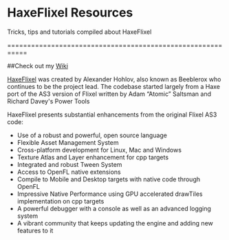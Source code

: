 # HaxeFlixel Resources
Tricks, tips and tutorials compiled about HaxeFlixel

===========================================================

##Check out my [Wiki](https://github.com/diegomachado/HaxeFlixel-Resources/wiki)


[HaxeFlixel](https://github.com/HaxeFlixel/flixel) was created by Alexander Hohlov, also known as Beeblerox who continues to be the project lead. The codebase started largely from a Haxe port of the AS3 version of Flixel written by Adam “Atomic” Saltsman and Richard Davey's Power Tools

HaxeFlixel presents substantial enhancements from the original Flixel AS3 code:

- Use of a robust and powerful, open source language
- Flexible Asset Management System
- Cross-platform development for Linux, Mac and Windows
- Texture Atlas and Layer enhancement for cpp targets
- Integrated and robust Tween System
- Access to OpenFL native extensions
- Compile to Mobile and Desktop targets with native code through OpenFL
- Impressive Native Performance using GPU accelerated drawTiles implementation on cpp targets
- A powerful debugger with a console as well as an advanced logging system
- A vibrant community that keeps updating the engine and adding new features to it
